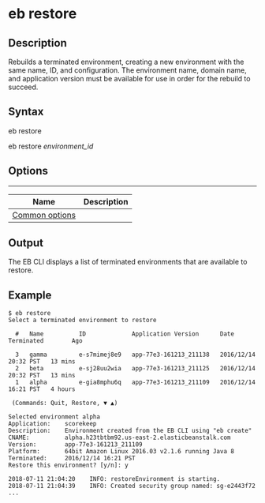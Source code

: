 # eb restore<a name="eb3-restore"></a>

## Description<a name="eb3-restoredescription"></a>

Rebuilds a terminated environment, creating a new environment with the same name, ID, and configuration\. The environment name, domain name, and application version must be available for use in order for the rebuild to succeed\.

## Syntax<a name="eb3-restoresyntax"></a>

 eb restore 

 eb restore *environment\_id* 

## Options<a name="eb3-restoreoptions"></a>


****  

|  Name  |  Description  | 
| --- | --- | 
|  [Common options](eb3-cmd-options.md)  |  | 

## Output<a name="eb3-restoreoutput"></a>

The EB CLI displays a list of terminated environments that are available to restore\.

## Example<a name="eb3-restoreexample"></a>

```
$ eb restore
Select a terminated environment to restore

  #   Name          ID             Application Version      Date Terminated        Ago

  3   gamma         e-s7mimej8e9   app-77e3-161213_211138   2016/12/14 20:32 PST   13 mins
  2   beta          e-sj28uu2wia   app-77e3-161213_211125   2016/12/14 20:32 PST   13 mins
  1   alpha         e-gia8mphu6q   app-77e3-161213_211109   2016/12/14 16:21 PST   4 hours

 (Commands: Quit, Restore, ▼ ▲)

Selected environment alpha
Application:    scorekeep
Description:    Environment created from the EB CLI using "eb create"
CNAME:          alpha.h23tbtbm92.us-east-2.elasticbeanstalk.com
Version:        app-77e3-161213_211109
Platform:       64bit Amazon Linux 2016.03 v2.1.6 running Java 8
Terminated:     2016/12/14 16:21 PST
Restore this environment? [y/n]: y

2018-07-11 21:04:20    INFO: restoreEnvironment is starting.
2018-07-11 21:04:39    INFO: Created security group named: sg-e2443f72
...
```